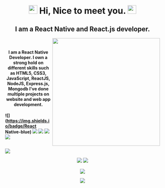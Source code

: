 <h1 align="center">
  <img src="https://media.giphy.com/media/hvRJCLFzcasrR4ia7z/giphy.gif" width="28">
  Hi, Nice to meet you.
  <img src="https://media.giphy.com/media/hvRJCLFzcasrR4ia7z/giphy.gif" width="28">
</h1>
<h2 align="center">I am a React Native and React.js developer.</h2>
<p align="center">
  <img src="https://raw.githubusercontent.com/MicaelliMedeiros/micaellimedeiros/master/image/computer-illustration.png" min-width="380px" max-width="450px" width="350px" align="right"> <br>
</p>

<h4 align="center">I am a React Native Developer. I own a strong hold on different skills such as HTML5, CSS3, JavaScript, ReactJS, NodeJS, Express.js, Mongodb I've done multiple projects on website and web app development.</h4>

#### ![](https://img.shields.io/badge/React Native-blue) ![](https://img.shields.io/badge/ReactJS-blue) ![](https://img.shields.io/badge/Mongodb-blue) ![](https://img.shields.io/badge/Express.js-blue)  ![](https://img.shields.io/badge/Node.js-blue) 

##

<img src="https://activity-graph.herokuapp.com/graph?username=Aniket-parhate&bg_color=000000&color=00ffff&line=00ffff&point=ffffff&area=true&hide_border=true"/>
<br/>


<p align = "center">
  <img src = "https://github-readme-stats.vercel.app/api?username=practaldev&hide_border=true&show_icons=true&include_all_commits=true&count_private=true&theme=onedark&line_height=27">
  <img src = "https://github-readme-stats.vercel.app/api/top-langs/?username=Aniket-parhate&hide=PHP,html,c&theme=onedark&hide_border=true&line_height=27">
  <br><br>
    <img src = "https://github-readme-streak-stats.herokuapp.com?user=Aniket-parhate&theme=onedark&hide_border=true&include_all_commits=true&line_height=27">
</p>

<p align="center" style="margin-bottom: 10px;">
    <img src="https://github-profile-trophy.vercel.app/?username=Aniket-parhate&column=7&theme=onedark"/>
</p>

